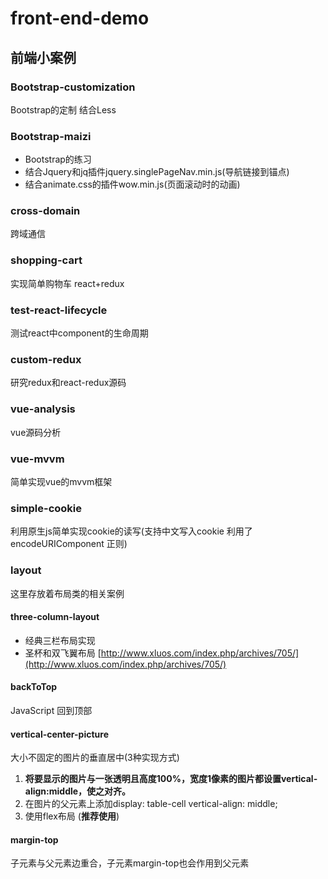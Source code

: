 # front-end-demo

## 前端小案例


###  Bootstrap-customization
  Bootstrap的定制 结合Less
  
###   Bootstrap-maizi
* Bootstrap的练习 
* 结合Jquery和jq插件jquery.singlePageNav.min.js(导航链接到锚点)   
* 结合animate.css的插件wow.min.js(页面滚动时的动画)
  

### cross-domain
跨域通信


### shopping-cart
实现简单购物车 react+redux


### test-react-lifecycle
测试react中component的生命周期


### custom-redux
研究redux和react-redux源码

### vue-analysis
vue源码分析

### vue-mvvm
简单实现vue的mvvm框架


### simple-cookie
利用原生js简单实现cookie的读写(支持中文写入cookie 利用了encodeURIComponent 正则)


### layout
这里存放着布局类的相关案例


#### three-column-layout
* 经典三栏布局实现
* 圣杯和双飞翼布局 [http://www.xluos.com/index.php/archives/705/](http://www.xluos.com/index.php/archives/705/)

#### backToTop
JavaScript 回到顶部


#### vertical-center-picture
大小不固定的图片的垂直居中(3种实现方式)

1. **将要显示的图片与一张透明且高度100%，宽度1像素的图片都设置vertical-align:middle，使之对齐。**
2. 在图片的父元素上添加display: table-cell vertical-align: middle;
3. 使用flex布局 (**推荐使用**)

#### margin-top
子元素与父元素边重合，子元素margin-top也会作用到父元素


















